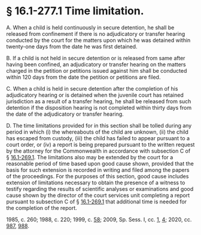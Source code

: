 # § 16.1-277.1 Time limitation.

<p>A. When a child is held continuously in secure detention, he shall be released from confinement if there is no adjudicatory or transfer hearing conducted by the court for the matters upon which he was detained within twenty-one days from the date he was first detained.</p><p>B. If a child is not held in secure detention or is released from same after having been confined, an adjudicatory or transfer hearing on the matters charged in the petition or petitions issued against him shall be conducted within 120 days from the date the petition or petitions are filed.</p><p>C. When a child is held in secure detention after the completion of his adjudicatory hearing or is detained when the juvenile court has retained jurisdiction as a result of a transfer hearing, he shall be released from such detention if the disposition hearing is not completed within thirty days from the date of the adjudicatory or transfer hearing.</p><p>D. The time limitations provided for in this section shall be tolled during any period in which (i) the whereabouts of the child are unknown, (ii) the child has escaped from custody, (iii) the child has failed to appear pursuant to a court order, or (iv) a report is being prepared pursuant to the written request by the attorney for the Commonwealth in accordance with subsection C of § <a href='/vacode/16.1-269.1/'>16.1-269.1</a>. The limitations also may be extended by the court for a reasonable period of time based upon good cause shown, provided that the basis for such extension is recorded in writing and filed among the papers of the proceedings. For the purposes of this section, good cause includes extension of limitations necessary to obtain the presence of a witness to testify regarding the results of scientific analyses or examinations and good cause shown by the director of the court services unit completing a report pursuant to subsection C of § <a href='/vacode/16.1-269.1/'>16.1-269.1</a> that additional time is needed for the completion of the report.</p><p>1985, c. 260; 1988, c. 220; 1999, c. <a href='http://lis.virginia.gov/cgi-bin/legp604.exe?991+ful+CHAP0058'>58</a>; 2009, Sp. Sess. I, cc. <a href='http://lis.virginia.gov/cgi-bin/legp604.exe?091+ful+CHAP0001'>1</a>, <a href='http://lis.virginia.gov/cgi-bin/legp604.exe?091+ful+CHAP0004'>4</a>; 2020, cc. <a href='http://lis.virginia.gov/cgi-bin/legp604.exe?201+ful+CHAP0987'>987</a>, <a href='http://lis.virginia.gov/cgi-bin/legp604.exe?201+ful+CHAP0988'>988</a>.</p>